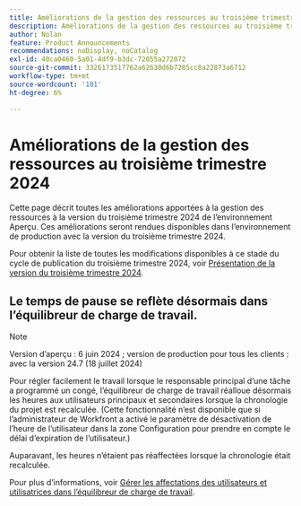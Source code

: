 ```yaml
---
title: Améliorations de la gestion des ressources au troisième trimestre 2024
description: Améliorations de la gestion des ressources au troisième trimestre 2024
author: Nolan
feature: Product Announcements
recommendations: noDisplay, noCatalog
exl-id: 40ca0460-5a01-4df9-b3dc-72055a272072
source-git-commit: 3326173517762a62630d6b7285cc8a22873a6712
workflow-type: tm+mt
source-wordcount: '181'
ht-degree: 6%

---
```


# Améliorations de la gestion des ressources au troisième trimestre 2024

Cette page décrit toutes les améliorations apportées à la gestion des ressources à la version du troisième trimestre 2024 de l’environnement Aperçu. Ces améliorations seront rendues disponibles dans l’environnement de production avec la version du troisième trimestre 2024.

Pour obtenir la liste de toutes les modifications disponibles à ce stade du cycle de publication du troisième trimestre 2024, voir [Présentation de la version du troisième trimestre 2024](/help/quicksilver/product-announcements/product-releases/24-q3-release-activity/24-q3-release-overview.md).

## Le temps de pause se reflète désormais dans l’équilibreur de charge de travail.

>[!NOTE]
>
>Version d’aperçu : 6 juin 2024 ; version de production pour tous les clients : avec la version 24.7 (18 juillet 2024)

Pour régler facilement le travail lorsque le responsable principal d’une tâche a programmé un congé, l’équilibreur de charge de travail réalloue désormais les heures aux utilisateurs principaux et secondaires lorsque la chronologie du projet est recalculée. (Cette fonctionnalité n’est disponible que si l’administrateur de Workfront a activé le paramètre de désactivation de l’heure de l’utilisateur dans la zone Configuration pour prendre en compte le délai d’expiration de l’utilisateur.)

Auparavant, les heures n’étaient pas réaffectées lorsque la chronologie était recalculée.

Pour plus d’informations, voir [Gérer les affectations des utilisateurs et utilisatrices dans l’équilibreur de charge de travail](/help/quicksilver/resource-mgmt/workload-balancer/manage-user-allocations-workload-balancer.md).
